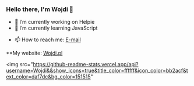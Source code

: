 ### Hello there, I'm Wojdi 👋

- 🔭 I’m currently working on Helpie
- 🌱 I’m currently learning JavaScript
<!-- - 👯 I’m looking to collaborate on ... -->
<!-- - 🤔 I’m looking for help with ... -->
<!-- - 💬 Ask me about ... -->
- 📫 How to reach me: [E-mail](mailto:wojdi@wojdi.pl)
<!-- - 😄 Pronouns: ... -->
<!-- - ⚡ Fun fact: ... -->

**My website: [Wojdi.pl](https://wojdi.pl/)

<img src="https://github-readme-stats.vercel.app/api?username=Wojdi&&show_icons=true&title_color=ffffff&icon_color=bb2acf&text_color=daf7dc&bg_color=151515"
